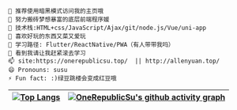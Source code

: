

```

💬 推荐使用暗黑模式访问我的主页哦
🔭 努力搬砖梦想暴富的底层前端程序媛
🌱 技术栈:HTML+css/JavaScript/Ajax/git/node.js/Vue/uni-app
👯 喜欢好玩的东西又菜又爱玩
🤔 学习路径: Flutter/ReactNative/PWA（有人带带我吗）
💬 看到我请让我赶紧滚去学习
📫 site:https://onerepublicsu.top/  || http://allenyuan.top/
😄 Pronouns: susu
⚡ Fun fact: :)绿豆跳楼会变成红豆哦
```

 [![Top Langs](https://github-readme-stats.vercel.app/api/top-langs/?username=OneRepublicSu&hide_progress=true)](https://github.com/OneRepublicSu/github-readme-stats) | [![OneRepublicSu's github activity graph](https://github-readme-activity-graph.cyclic.app/graph?username=OneRepublicSu&theme=xcode)](https://github.com/OneRepublicSu/github-readme-activity-graph)
:-------------------------:|:-------------------------:
